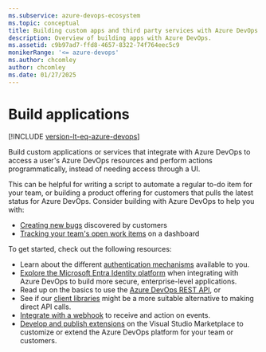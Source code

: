 ```yaml
---
ms.subservice: azure-devops-ecosystem
ms.topic: conceptual
title: Building custom apps and third party services with Azure DevOps
description: Overview of building apps with Azure DevOps.
ms.assetid: c9b97ad7-ffd8-4657-8322-74f764eec5c9
monikerRange: '<= azure-devops'
ms.author: chcomley
author: chcomley
ms.date: 01/27/2025
---
```


# Build applications  

[!INCLUDE [version-lt-eq-azure-devops](../includes/version-lt-eq-azure-devops.md)]

Build custom applications or services that integrate with Azure DevOps to access a user's Azure DevOps resources and perform actions programmatically, instead of needing access through a UI. 

This can be helpful for writing a script to automate a regular to-do item for your team, or building a product offering for customers that pulls the latest status for Azure DevOps. Consider building with Azure DevOps to help you with:
* [Creating new bugs](/quickstarts/create-bug-quickstart.md) discovered by customers
* [Tracking your team's open work items](/quickstarts/work-item-quickstart.md) on a dashboard

To get started, check out the following resources:
* Learn about the different [authentication mechanisms](authentication-guidance.md) available to you.
* [Explore the Microsoft Entra Identity platform](/get-started/authentication/entra.md) when integrating with Azure DevOps to build more secure, enterprise-level applications.
* Read up on the basics to use the [Azure DevOps REST API](/integrate/how-to/call-rest-api.md), or
* See if our [client libraries](/concepts/dotnet-client-libraries.md) might be a more suitable alternative to making direct API calls.
* [Integrate with a webhook](../service-hooks/overview.md) to receive and action on events.
* [Develop and publish extensions](/extend/overview/) on the Visual Studio Marketplace to customize or extend the Azure DevOps platform for your team or customers.
